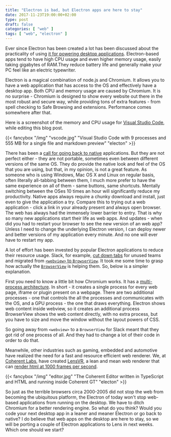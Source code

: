 ```yaml
---
title: "Electron is bad, but Electron apps are here to stay"
date: 2017-11-23T19:00:00+02:00
type: post
draft: false
categories: [ "web" ]
tags: [ "web", "electron" ]
---
```


Ever since Electron has been created a lot has been discussed about the
practicality of using [it for powering desktop applications][apps].
Electron-based apps tend to have high CPU usage and even higher memory usage,
easily taking gigabytes of RAM.They reduce battery life and generally make
your PC feel like an electric typewriter.

[apps]: https://news.ycombinator.com/item?id=14245183

<!--more-->

Electron is a magical combination of node.js and Chromium. It allows you to
have a web application that has access to the OS and effectively have a
desktop app. Both CPU and memory usage are caused by Chromium. It is no
surprise - Chromium is designed to show every website out there in the most
robust and secure way, while providing tons of extra features - from spell
checking to Safe Browsing and extensions. Performance comes somewhere after
that.

Here is a screenshot of the memory and CPU usage for [Visual Studio
Code](https://code.visualstudio.com/), while editing this blog post.

{{< fancybox "/img" "vscode.jpg" "Visual Studio Code with 9 processes and 555 MB for a single file and markdown preview" "electon" >}}

There has been a [call for going back to native][native] applications. But
they are not perfect either - they are not portable, sometimes even between
different versions of the same OS. They do provide the native look and feel
of the OS that you are using, but that, in my opinion, is not a great
feature. As someone who is using Windows, Mac OS X and Linux on regular
basis, often literally all-tabbing between them, I much more prefer to have
the same experience on all of them - same buttons, same shortcuts. Mentally
switching between the OSes 10 times an hour will significantly reduce my
productivity. Native apps always require a chunky download and install, just
even to give the application a try. Compare this to trying out a web
application - click a link in your already present and always open browser.
The web has always had the immensely lower barrier to entry. That is why so
many new applications start their life as web apps. And updates - when did
you had to restart your browser to see the new version of an web app? Unless
I need to change the underlying Electron version, I can deploy newer and
better versions of my application every minute. And no one will ever have to
restart my app.

[native]: https://medium.com/@caspervonb/electron-is-cancer-b066108e6c32

A lot of effort has been invested by popular Electron applications to reduce
their resource usage. Slack, for example, [cut down tabs][tabs] for unused
teams and migrated from [`<webview>` to `BrowserView`][browser]. It took me
some time to grasp how actually the [`BrowserView`][browserview] is helping
them. So, below is a simpler explanation.

[tabs]: https://slack.engineering/reducing-slacks-memory-footprint-4480fec7e8eb
[browser]: https://slack.engineering/growing-pains-migrating-slacks-desktop-app-to-browserview-2759690d9c7b
[browserView]: https://blog.figma.com/introducing-browserview-for-electron-7b40b4b493d5

First you need to know a little bit how Chromium works. It has a
[multi-process architecture][chrome]. In short - it creates a single process
for every web page, iframe or plugin present on a webpage. There are two
additional processes - one that controls the all the processes and
communicates with the OS, and a GPU process - the one that draws everything.
Electron shows web content inside webview, so it creates an additional
process BrowserView shows the web content directly, with no extra process,
but you have to size and move the window without the layout powers of CSS.

[chrome]: https://www.chromium.org/developers/design-documents/multi-process-architecture

So going away from `<webview>` to a `BrowserView` for Slack meant that they
got rid of one process of all. And they had to change a lot of their code in
order to do that.

Meanwhile, other industries such as gaming, embedded and automotive have
realized the need for a fast and resource efficient web renderer. We, at
[Coherent Labs](https://coherent-labs.com), have created
[LensVR](https://lensreality.com), a lean and mean web renderer that can
[render html at 1000 frames per second][fps1000].

[fps1000]: https://lensreality.com/lensvrrenderingpart1/

{{< fancybox "/img" "editor.jpg" "The Coherent Editor written in TypeScript and HTML and running inside Coherent GT" "electon" >}}

So just as the terrible browsers circa 2000-2005 did not stop the web from
becoming the ubiquitous platform, the Electron of today won't stop web-based
applications from running on the desktop. We have to ditch Chromium for a
better rendering engine. So what do you think? Would you code your next
desktop app in a leaner and meaner Electron or go back to native? I do
believe that web apps on the desktop are here to stay, so we will be porting
a couple of Electron applications to Lens in next weeks. Which one should we
start?
